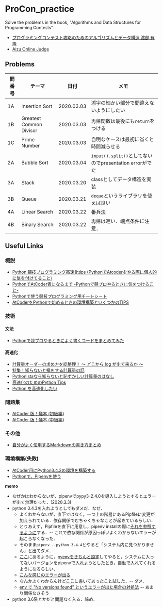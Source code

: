 # ProCon_practice
Solve the problems in the book, "Algorithms and Data Structures for Programming Contests".

* [プログラミングコンテスト攻略のためのアルゴリズムとデータ構造   渡部 有隆](https://www.amazon.co.jp/dp/4839952957/ref=cm_sw_r_tw_dp_U_x_c9lwEbZF3QEAX)
* [Aizu Online Judge](http://judge.u-aizu.ac.jp/onlinejudge/index.jsp)

## Problems

|問番号|テーマ|日付|メモ|
|--|--|--|--|
|1A|Insertion Sort|2020.03.03|添字の細かい部分で間違えないようにしたい|
|1B|Greatest Common Divisor|2020.03.03|再帰関数は最後にも`return`をつける|
|1C|Prime Number|2020.03.03|自明なケースは最初に省くと時間減らせる|
|2A|Bubble Sort|2020.03.04|`input().split()`としてないのでpresentation errorがでた|
|3A|Stack|2020.03.20|classとしてデータ構造を実装|
|3B|Queue|2020.03.21|`deque`というライブラリを使えば良い|
|4A|Linear Search|2020.03.22|番兵法|
|4B|Binary Search|2020.03.22|再帰は遅い．端点条件に注意．|


## Useful Links
### 概説
* [Python 競技プログラミング高速化tips (PythonでAtcoderをやる際に個人的に気を付けてること)](https://juppy.hatenablog.com/entry/2019/06/14/Python_%E7%AB%B6%E6%8A%80%E3%83%97%E3%83%AD%E3%82%B0%E3%83%A9%E3%83%9F%E3%83%B3%E3%82%B0%E9%AB%98%E9%80%9F%E5%8C%96tips_%28Python%E3%81%A7Atcoder%E3%82%92%E3%82%84%E3%82%8B%E9%9A%9B%E3%81%AB%E5%80%8B)
* [PythonでAtCoder青になるまで -Pythonで競プロやるときに気をつけること-](https://qiita.com/Kentaro_okumura/items/a6917572756a2e3c0da9)
* [Pythonで使う競技プログラミング用チートシート](https://qiita.com/_-_-_-_-_/items/34f933adc7be875e61d0)
* [AtCoderをPythonで始めるときの環境構築といくつかのTIPS](https://qiita.com/recuraki/items/e60a90d8c21c3af0394d)

### 技術
#### 文法
* [Pythonで競プロやるときによく書くコードをまとめてみた](https://qiita.com/y-tsutsu/items/aa7e8e809d6ac167d6a1)

#### 高速化
* [計算量オーダーの求め方を総整理！ 〜 どこから log が出て来るか 〜](https://qiita.com/drken/items/872ebc3a2b5caaa4a0d0)
* [特集！知らないと損をする計算量の話](https://qiita.com/drken/items/18b3b3db5735241465ef)
* [Pythonistaなら知らないと恥ずかしい計算量のはなし](https://qiita.com/Hironsan/items/68161ee16b1c9d7b25fb)
* [高速化のためのPython Tips](http://nonbiri-tereka.hatenablog.com/entry/2016/09/01/072402#PyPy)
* [Python を高速化したい](https://python.ms/optimization/#%E8%83%8C%E6%99%AF)



### 問題集
* [AtCoder 版！蟻本 (初級編)](https://qiita.com/drken/items/e77685614f3c6bf86f44)
* [AtCoder 版！蟻本 (中級編)](https://qiita.com/drken/items/2f56925972c1d34e05d8)

### その他
* [自分がよく使用するMarkdownの書き方まとめ](https://qiita.com/toyokky/items/47a5a56c20ad99e1784c)

### 環境構築(失敗)
* [AtCoder用にPython3.4.3の環境を構築する](https://qiita.com/showyou/items/e9df09abe97071ef35f5)
* [Pythonで、Pipenvを使う](https://narito.ninja/blog/detail/58/)

**memo**

* なぜかはわからないが，pipenvでpypy3-2.4.0を導入しようとするとエラーが出て無理だった．(2020.3.3)
* python 3.4.3を入れようとしてもダメだ．なぜ．
    - よくわからないが，直下ではなく，一つ上の階層にあるPipfileに変更が加えられている．依存関係でむちゃくちゃなことが起きているらしい．
    - とりあえず，Pipfileを直下に用意し，pipenv installの際に[それを参照するように](https://qiita.com/tonluqclml/items/cd0d2a2cb0197cbaee42)する．-- これで依存関係が原因っぽいよくわからないエラーが起こらなくなった．
    - そのまま`pipenv --python 3.4.4`とやると「システム内に見つかりません」と出てダメ．
    - [ここ](https://pipenv-ja.readthedocs.io/ja/translate-ja/advanced.html#automatic-python-installation)にあるように，[pyenvをきちんと設定](https://tekunabe.hatenablog.jp/entry/2018/12/28/pyenv_pipenv)してやると，システムに入ってないバージョンをpipenvで入れようとしたとき，自動で入れてくれるようになるらしい．
    - [こんな感じのエラーが出る](https://github.com/pyenv/pyenv/issues/1188)
    - なんかよくわからんけど[ここ](https://github.com/pyenv/pyenv/issues/1066)に書いてあったこと試した．-- ダメ．
    - [env で "No versions found" というエラーが出た場合の対処法](https://qiita.com/georgenano/items/0b289e1a2859ceda9b70) -- あまり関係なさそう
* python 3.6系とかだと問題なく入る．諦め．